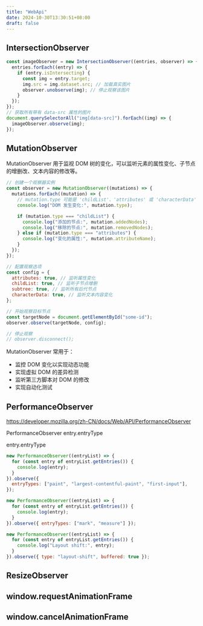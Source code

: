 ```yaml
---
title: "WebApi"
date: 2024-10-30T13:30:51+08:00
draft: false
---
```


## IntersectionObserver

```js
const imageObserver = new IntersectionObserver((entries, observer) => {
  entries.forEach((entry) => {
    if (entry.isIntersecting) {
      const img = entry.target;
      img.src = img.dataset.src; // 加载真实图片
      observer.unobserve(img); // 停止观察该图片
    }
  });
});
// 获取所有带有 data-src 属性的图片
document.querySelectorAll("img[data-src]").forEach((img) => {
  imageObserver.observe(img);
});
```

## MutationObserver

MutationObserver 用于监视 DOM 树的变化，可以监听元素的属性变化、子节点的增删改、文本内容的修改等。

```js
// 创建一个观察器实例
const observer = new MutationObserver((mutations) => {
  mutations.forEach((mutation) => {
    // mutation.type 可能是 'childList'、'attributes' 或 'characterData'
    console.log("DOM 发生变化:", mutation.type);

    if (mutation.type === "childList") {
      console.log("添加的节点:", mutation.addedNodes);
      console.log("移除的节点:", mutation.removedNodes);
    } else if (mutation.type === "attributes") {
      console.log("变化的属性:", mutation.attributeName);
    }
  });
});

// 配置观察选项
const config = {
  attributes: true, // 监听属性变化
  childList: true, // 监听子节点增删
  subtree: true, // 监听所有后代节点
  characterData: true, // 监听文本内容变化
};

// 开始观察目标节点
const targetNode = document.getElementById("some-id");
observer.observe(targetNode, config);

// 停止观察
// observer.disconnect();
```

MutationObserver 常用于：

- 监控 DOM 变化以实现动态功能
- 实现虚拟 DOM 的差异检测
- 监听第三方脚本对 DOM 的修改
- 实现自动化测试

## PerformanceObserver

<https://developer.mozilla.org/zh-CN/docs/Web/API/PerformanceObserver>

PerformanceObserver entry.entryType

entry.entryType

```js
new PerformanceObserver((entryList) => {
  for (const entry of entryList.getEntries()) {
    console.log(entry);
  }
}).observe({
  entryTypes: ["paint", "largest-contentful-paint", "first-input"],
});

new PerformanceObserver((entryList) => {
  for (const entry of entryList.getEntries()) {
    console.log(entry);
  }
}).observe({ entryTypes: ["mark", "measure"] });

new PerformanceObserver((entryList) => {
  for (const entry of entryList.getEntries()) {
    console.log("Layout shift:", entry);
  }
}).observe({ type: "layout-shift", buffered: true });
```

## ResizeObserver

## window.requestAnimationFrame

## window.cancelAnimationFrame
